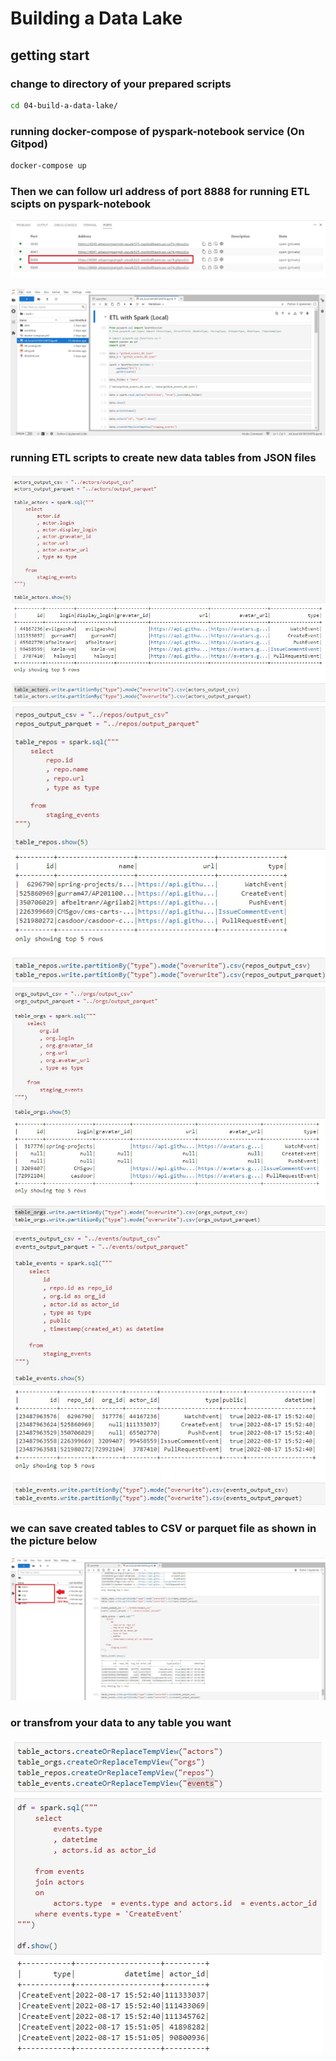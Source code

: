 # Building a Data Lake

## getting start

### change to directory of your prepared scripts

```sh
cd 04-build-a-data-lake/
```

### running docker-compose of pyspark-notebook service (On Gitpod)

```sh
docker-compose up
```

### Then we can follow url address of port 8888 for running ETL scipts on pyspark-notebook

![pyspark-notebook address](pictures/ports_address.jpg)

![pyspark-notebook](pictures/pyspark-notebook_window.jpg)

### running ETL scripts to create new data tables from JSON files

![Actors table](pictures/actors.jpg)
![Repos table](pictures/repos.jpg)
![Orgs table](pictures/orgs.jpg)
![Events table](pictures/events.jpg)

### we can save created tables to CSV or parquet file as  shown in the picture below

![save to cvs](pictures/saved_csv_files.jpg)

### or transfrom your data to any table you want

![Example data transformation](pictures/query_result.jpg)
